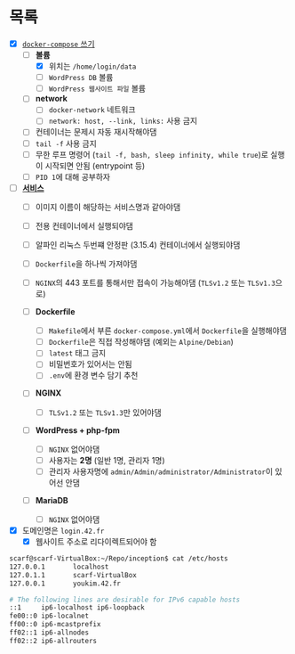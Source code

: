 # 목록

- [x] [`docker-compose` 쓰기](docker-compose.md)
  - [ ] **볼륨**
    - [x] 위치는 `/home/login/data`
    - [ ] `WordPress DB` 볼륨
    - [ ] `WordPress 웹사이트 파일` 볼륨

  - [ ] **network**
    - [ ] `docker-network` 네트워크
    - [ ] `network: host, --link, links:` 사용 금지

  - [ ] 컨테이너는 문제시 자동 재시작해야댐
  - [ ] `tail -f` 사용 금지
  - [ ] 무한 루프 명령어 (`tail -f, bash, sleep infinity, while true`)로 실행이 시작되면 안됨 (entrypoint 등)
  - [ ] `PID 1`에 대해 공부하자

- [ ] [**서비스**](service.md)
  - [ ] 이미지 이름이 해당하는 서비스명과 같아야댐
  - [ ] 전용 컨테이너에서 실행되야댐
  - [ ] 알파인 리눅스 두번쨰 안정판 (3.15.4) 컨테이너에서 실행되야댐
  - [ ] `Dockerfile`을 하나씩 가져야댐
  - [ ] `NGINX`의 443 포트를 통해서만 접속이 가능해야댐 (`TLSv1.2` 또는 `TLSv1.3`으로)

  - [ ] **Dockerfile**
    - [ ] `Makefile`에서 부른 `docker-compose.yml`에서 `Dockerfile`을 실행해야댐
    - [ ] `Dockerfile`은 직접 작성해야댐 (예외는 `Alpine/Debian`)
    - [ ] `latest` 태그 금지
    - [ ] 비밀번호가 있어서는 안됨
    - [ ] `.env`에 환경 변수 담기 추천

  - [ ] **NGINX**
    - [ ] `TLSv1.2` 또는 `TLSv1.3`만 있어야댐

  - [ ] **WordPress + php-fpm**
    - [ ] `NGINX` 없어야댐
    - [ ] 사용자는 **2명** (일반 1명, 관리자 1명)
    - [ ] 관리자 사용자명에 `admin/Admin/administrator/Administrator`이 있어선 안댐

  - [ ] **MariaDB**
    - [ ] `NGINX` 없어야댐

- [x] 도메인명은 `login.42.fr`
  - [x] 웹사이트 주소로 리다이렉트되어야 함

```bash
scarf@scarf-VirtualBox:~/Repo/inception$ cat /etc/hosts
127.0.0.1       localhost
127.0.1.1       scarf-VirtualBox
127.0.0.1       youkim.42.fr

# The following lines are desirable for IPv6 capable hosts
::1     ip6-localhost ip6-loopback
fe00::0 ip6-localnet
ff00::0 ip6-mcastprefix
ff02::1 ip6-allnodes
ff02::2 ip6-allrouters
```
